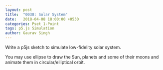 ```yaml
---
layout: post
title:  "0038: Solar System"
date:   2018-04-08 18:00:00 +0530
categories: Pset 1-Point
tags: p5.js Simulation
author: Gaurav Singh
---
```

Write a p5js sketch to simulate low-fidelity solar system.

You may use ellipse to draw the Sun, planets and some of their moons and animate them in circular/elliptical orbit.
